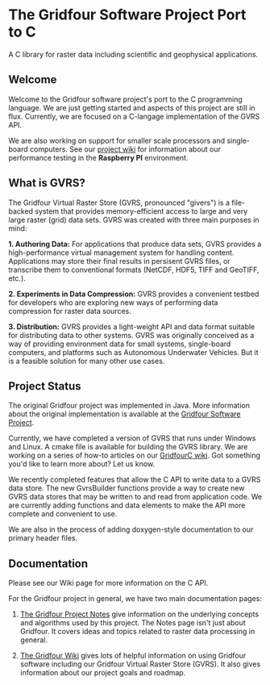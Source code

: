 # The Gridfour Software Project Port to C
A C library for raster data including scientific and geophysical applications.

## Welcome
Welcome to the Gridfour software project's port to the C programming language.  We are just getting
started and aspects of this project are still in flux.  Currently, we are focused on
a C-langage implementation of the GVRS API.

We are also working on support for smaller scale processors and single-board computers.
See our [project wiki](https://github.com/gwlucastrig/GridfourC/wiki) for information
about our performance testing in the <b>Raspberry PI</b> environment.

## What is GVRS?
The Gridfour Virtual Raster Store (GVRS, pronounced "givers") is a file-backed system
that provides memory-efficient access to large and very large raster (grid) data sets.
GVRS was created with three main purposes in mind:

**1. Authoring Data:** For applications that produce data sets, GVRS provides a high-performance
virtual management system for handling content. Applications may store their final results
in persisent GVRS files, or transcribe them to conventional formats (NetCDF, HDF5, TIFF and GeoTIFF, etc.).

**2. Experiments in Data Compression:**  GVRS provides a convenient testbed for developers
who are exploring new ways of performing data compression for raster data sources.

**3. Distribution:**  GVRS provides a light-weight API and data format suitable for distributing
data to other systems. GVRS was originally conceived as a way of providing environment data for small systems, 
single-board computers, and platforms such as Autonomous Underwater Vehicles. But it is a feasible
solution for many other use cases.

## Project Status
The original Gridfour project was implemented in Java. More information about the original implementation
is available at the [Gridfour Software Project](https://github.com/gwlucastrig/gridfour).

Currently, we have completed a version of GVRS that runs under Windows and Linux.
A cmake file is available for building the GVRS library. We are working on a series of how-to articles on
our [GridfourC wiki](https://github.com/gwlucastrig/GridfourC/wiki).  Got something you'd like to learn more about?
Let us know.

We recently completed features that allow the C API to write data to a GVRS data store.
The new GvrsBuilder functions provide a way to create new GVRS data stores that
may be written to and read from application code. We are currently adding functions
and data elements to make the API more complete and convenient to use.

We are also in the process of adding doxygen-style documentation to our primary header files.

## Documentation

Please see our Wiki page for more information on the C API.  

For the Gridfour project in general, we have two main documentation pages:

1. [The Gridfour Project Notes](https://gwlucastrig.github.io/GridfourDocs/notes/index.html) give information on
   the underlying concepts and algorithms used by this project. The Notes page isn't just about Gridfour.
   It covers ideas and topics related to raster data processing in general.

2. [The Gridfour Wiki](https://github.com/gwlucastrig/gridfour/wiki) gives lots of helpful information
   on using Gridfour software including our Gridfour Virtual Raster Store (GVRS). It also gives information
   about our project goals and roadmap.
 
